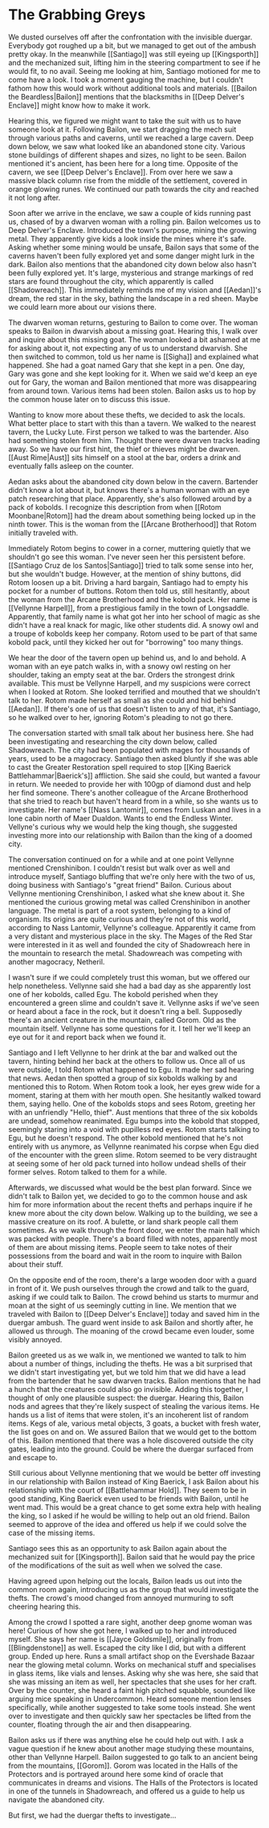 # The Grabbing Greys
We dusted ourselves off after the confrontation with the invisible duergar. Everybody got roughed up a bit, but we managed to get out of the ambush pretty okay. In the meanwhile [[Santiago]] was still eyeing up [[Kingsporth]] and the mechanized suit, lifting him in the steering compartment to see if he would fit, to no avail. Seeing me looking at him, Santiago motioned for me to come have a look. I took a moment gauging the machine, but I couldn't fathom how this would work without additional tools and materials. [[Bailon the Beardless|Bailon]] mentions that the blacksmiths in [[Deep Delver's Enclave]] might know how to make it work. 

Hearing this, we figured we might want to take the suit with us to have someone look at it. Following Bailon, we start dragging the mech suit through various paths and caverns, until we reached a large cavern. Deep down below, we saw what looked like an abandoned stone city. Various stone buildings of different shapes and sizes, no light to be seen. Bailon mentioned it's ancient, has been here for a long time. Opposite of the cavern, we see [[Deep Delver's Enclave]]. From over here we saw a massive black column rise from the middle of the settlement, covered in orange glowing runes. We continued our path towards the city and reached it not long after.

Soon after we arrive in the enclave, we saw a couple of kids running past us, chased of by a dwarven woman with a rolling pin. Bailon welcomes us to Deep Delver's Enclave. Introduced the town's purpose, mining the growing metal. They apparently give kids a look inside the mines where it's safe. Asking whether some mining would be unsafe, Bailon says that some of the caverns haven't been fully explored yet and some danger might lurk in the dark. Bailon also mentions that the abandoned city down below also hasn't been fully explored yet. It's large, mysterious and strange markings of red stars are found throughout the city, which apparently is called [[Shadowreach]]. This immediately reminds me of my vision and [[Aedan]]'s dream, the red star in the sky, bathing the landscape in a red sheen. Maybe we could learn more about our visions there.

The dwarven woman returns, gesturing to Bailon to come over. The woman speaks to Bailon in dwarvish about a missing goat. Hearing this, I walk over and inquire about this missing goat. The woman looked a bit ashamed at me for asking about it, not expecting any of us to understand dwarvish. She then switched to common, told us her name is [[Sigha]] and explained what happened. She had a goat named Gary that she kept in a pen. One day, Gary was gone and she kept looking for it. When we said we'd keep an eye out for Gary, the woman and Bailon mentioned that more was disappearing from around town. Various items had been stolen. Bailon asks us to hop by the common house later on to discuss this issue.

Wanting to know more about these thefts, we decided to ask the locals. What better place to start with this than a tavern. We walked to the nearest tavern, the Lucky Lute. First person we talked to was the bartender. Also had something stolen from him. Thought there were dwarven tracks leading away. So we have our first hint, the thief or thieves might be dwarven. [[Aust Rime|Aust]] sits himself on a stool at the bar, orders a drink and eventually falls asleep on the counter.

Aedan asks about the abandoned city down below in the cavern. Bartender didn't know a lot about it, but knows there's a human woman with an eye patch researching that place. Apparently, she's also followed around by a pack of kobolds. I recognize this description from when [[Rotom Moonbane|Rotom]] had the dream about something being locked up in the ninth tower. This is the woman from the [[Arcane Brotherhood]] that Rotom initially traveled with. 

Immediately Rotom begins to cower in a corner, muttering quietly that we shouldn't go see this woman. I've never seen her this persistent before. [[Santiago Cruz de los Santos|Santiago]] tried to talk some sense into her, but she wouldn't budge. However, at the mention of shiny buttons, did Rotom loosen up a bit. Driving a hard bargain, Santiago had to empty his pocket for a number of buttons. Rotom then told us, still hesitantly, about the woman from the Arcane Brotherhood and the kobold pack. Her name is [[Vellynne Harpell]], from a prestigious family in the town of Longsaddle. Apparently, that family name is what got her into her school of magic as she didn't have a real knack for magic, like other students did. A snowy owl and a troupe of kobolds keep her company. Rotom used to be part of that same kobold pack, until they kicked her out for "borrowing" too many things.

We hear the door of the tavern open up behind us, and lo and behold. A woman with an eye patch walks in, with a snowy owl resting on her shoulder, taking an empty seat at the bar. Orders the strongest drink available. This must be Vellynne Harpell, and my suspicions were correct when I looked at Rotom. She looked terrified and mouthed that we shouldn't talk to her. Rotom made herself as small as she could and hid behind [[Aedan]]. If there's one of us that doesn't listen to any of that, it's Santiago, so he walked over to her, ignoring Rotom's pleading to not go there.

The conversation started with small talk about her business here. She had been investigating and researching the city down below, called Shadowreach. The city had been populated with mages for thousands of years, used to be a magocracy. Santiago then asked bluntly if she was able to cast the Greater Restoration spell required to stop [[King Baerick Battlehammar|Baerick's]] affliction. She said she could, but wanted a favour in return. We needed to provide her with 100gp of diamond dust and help her find someone. There's another colleague of the Arcane Brotherhood that she tried to reach but haven't heard from in a while, so she wants us to investigate. Her name's [[Nass Lantomir]], comes from Luskan and lives in a lone cabin north of Maer Dualdon. Wants to end the Endless Winter. Vellyne's curious why we would help the king though, she suggested investing more into our relationship with Bailon than the king of a doomed city.

The conversation continued on for a while and at one point Vellynne mentioned Crenshinibon. I couldn't resist but walk over as well and introduce myself, Santiago bluffing that we're only here with the two of us, doing business with Santiago's "great friend" Bailon. Curious about Vellynne mentioning Crenshinibon, I asked what she knew about it. She mentioned the curious growing metal was called Crenshinibon in another language. The metal is part of a root system, belonging to a kind of organism. Its origins are quite curious and they're not of this world, according to Nass Lantomir, Vellynne's colleague. Apparently it came from a very distant and mysterious place in the sky. The Mages of the Red Star were interested in it as well and founded the city of Shadowreach here in the mountain to research the metal. Shadowreach was competing with another magocracy, Netheril.

I wasn't sure if we could completely trust this woman, but we offered our help nonetheless. Vellynne said she had a bad day as she apparently lost one of her kobolds, called Egu. The kobold perished when they encountered a green slime and couldn't save it. Vellynne asks if we've seen or heard about a face in the rock, but it doesn't ring a bell. Supposedly there's an ancient creature in the mountain, called Gorom. Old as the mountain itself. Vellynne has some questions for it. I tell her we'll keep an eye out for it and report back when we found it.

Santiago and I left Vellynne to her drink at the bar and walked out the tavern, hinting behind her back at the others to follow us. Once all of us were outside, I told Rotom what happened to Egu. It made her sad hearing that news. Aedan then spotted a group of six kobolds walking by and mentioned this to Rotom. When Rotom took a look, her eyes grew wide for a moment, staring at them with her mouth open. She hesitantly walked toward them, saying hello. One of the kobolds stops and sees Rotom, greeting her with an unfriendly "Hello, thief". Aust mentions that three of the six kobolds are undead, somehow reanimated. Egu bumps into the kobold that stopped, seemingly staring into a void with pupilless red eyes. Rotom starts talking to Egu, but he doesn't respond. The other kobold mentioned that he's not entirely with us anymore, as Vellynne reanimated his corpse when Egu died of the encounter with the green slime. Rotom seemed to be very distraught at seeing some of her old pack turned into hollow undead shells of their former selves. Rotom talked to them for a while.

Afterwards, we discussed what would be the best plan forward. Since we didn't talk to Bailon yet, we decided to go to the common house and ask him for more information about the recent thefts and perhaps inquire if he knew more about the city down below. Walking up to the building, we see a massive creature on its roof. A bulette, or land shark people call them sometimes. As we walk through the front door, we enter the main hall which was packed with people. There's a board filled with notes, apparently most of them are about missing items. People seem to take notes of their possessions from the board and wait in the room to inquire with Bailon about their stuff.

On the opposite end of the room, there's a large wooden door with a guard in front of it. We push ourselves through the crowd and talk to the guard, asking if we could talk to Bailon. The crowd behind us starts to murmur and moan at the sight of us seemingly cutting in line. We mention that we traveled with Bailon to [[Deep Delver's Enclave]] today and saved him in the duergar ambush. The guard went inside to ask Bailon and shortly after, he allowed us through. The moaning of the crowd became even louder, some visibly annoyed.

Bailon greeted us as we walk in, we mentioned we wanted to talk to him about a number of things, including the thefts. He was a bit surprised that we didn't start investigating yet, but we told him that we did have a lead from the bartender that he saw dwarven tracks. Bailon mentions that he had a hunch that the creatures could also go invisible. Adding this together, I thought of only one plausible suspect: the duergar. Hearing this, Bailon nods and agrees that they're likely suspect of stealing the various items. He hands us a list of items that were stolen, it's an incoherent list of random items. Kegs of ale, various metal objects, 3 goats, a bucket with fresh water, the list goes on and on. We assured Bailon that we would get to the bottom of this. Bailon mentioned that there was a hole discovered outside the city gates, leading into the ground. Could be where the duergar surfaced from and escape to.

Still curious about Vellynne mentioning that we would be better off investing in our relationship with Bailon instead of King Baerick, I ask Bailon about his relationship with the court of [[Battlehammar Hold]]. They seem to be in good standing, King Baerick even used to be friends with Bailon, until he went mad. This would be a great chance to get some extra help with healing the king, so I asked if he would be willing to help out an old friend. Bailon seemed to approve of the idea and offered us help if we could solve the case of the missing items.

Santiago sees this as an opportunity to ask Bailon again about the mechanized suit for [[Kingsporth]]. Bailon said that he would pay the price of the modifications of the suit as well when we solved the case.

Having agreed upon helping out the locals, Bailon leads us out into the common room again, introducing us as the group that would investigate the thefts. The crowd's mood changed from annoyed murmuring to soft cheering hearing this.

Among the crowd I spotted a rare sight, another deep gnome woman was here! Curious of how she got here, I walked up to her and introduced myself. She says her name is [[Jayce Goldsmile]], originally from [[Blingdenstone]] as well. Escaped the city like I did, but with a different group. Ended up here. Runs a small artifact shop on the Evershade Bazaar near the glowing metal column. Works on mechanical stuff and specialises in glass items, like vials and lenses. Asking why she was here, she said that she was missing an item as well, her spectacles that she uses for her craft. Over by the counter, she heard a faint high pitched squabble, sounded like arguing mice speaking in Undercommon. Heard someone mention lenses specifically, while another suggested to take some tools instead. She went over to investigate and then quickly saw her spectacles be lifted from the counter, floating through the air and then disappearing. 

Bailon asks us if there was anything else he could help out with. I ask a vague question if he knew about another mage studying these mountains, other than Vellynne Harpell. Bailon suggested to go talk to an ancient being from the mountains, [[Gorom]]. Gorom was located in the Halls of the Protectors and is portrayed around here some kind of oracle that communicates in dreams and visions. The Halls of the Protectors is located in one of the tunnels in Shadowreach, and offered us a guide to help us navigate the abandoned city.

But first, we had the duergar thefts to investigate...
